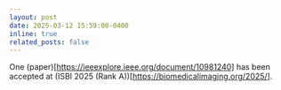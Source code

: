 ```yaml
---
layout: post
date: 2025-03-12 15:59:00-0400
inline: true
related_posts: false
---
```


One (paper)[https://ieeexplore.ieee.org/document/10981240] has been accepted at (ISBI 2025 (Rank A))[https://biomedicalimaging.org/2025/].